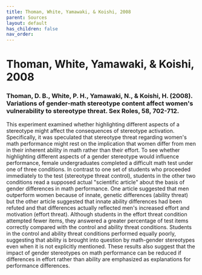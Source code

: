 ```yaml
---
title: Thoman, White, Yamawaki, & Koishi, 2008
parent: Sources
layout: default
has_children: false
nav_order: 
---
```


# Thoman, White, Yamawaki, & Koishi, 2008

### Thoman, D. B., White, P. H., Yamawaki, N., & Koishi, H. (2008). Variations of gender-math stereotype content affect women's vulnerability to stereotype threat. Sex Roles, 58, 702-712.

This experiment examined whether highlighting different aspects of a stereotype might affect the consequences of stereotype activation. Specifically, it was speculated that stereotype threat regarding women's math performance might rest on the implication that women differ from men in their inherent ability in math rather than their effort. To see whether highlighting different aspects of a gender stereotype would influence performance, female undergraduates completed a difficult math test under one of three conditions. In contrast to one set of students who proceeded immediately to the test (stereotype threat control), students in the other two conditions read a supposed actual "scientific article" about the basis of gender differences in math performance. One article suggested that men outperform women because of innate, genetic differences (ability threat) but the other article suggested that innate ability differences had been refuted and that differences actually reflected men's increased effort and motivation (effort threat). Although students in the effort threat condition attempted fewer items, they answered a greater percentage of test items correctly compared with the control and ability threat conditions. Students in the control and ability threat conditions performed equally poorly, suggesting that ability is brought into question by math-gender stereotypes even when it is not explicitly mentioned. These results also suggest that the impact of gender stereotypes on math performance can be reduced if differences in effort rather than ability are emphasized as explanations for performance differences.
